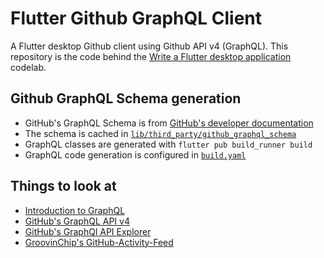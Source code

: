 # Flutter Github GraphQL Client

A Flutter desktop Github client using Github API v4 (GraphQL). This repository is the code behind the
[Write a Flutter desktop application](https://codelabs.developers.google.com/codelabs/flutter-github-graphql-client/#0)
codelab.

## Github GraphQL Schema generation
 - GitHub's GraphQL Schema is from [GitHub's developer documentation](https://developer.github.com/v4/public_schema/)
 - The schema is cached in
   [`lib/third_party/github_graphql_schema`](lib/third_party/github_graphql_schema)
 - GraphQL classes are generated with `flutter pub build_runner build`
 - GraphQL code generation is configured in [`build.yaml`](build.yaml)

 ## Things to look at
  - [Introduction to GraphQL](https://graphql.org/learn/)
  - [GitHub's GraphQL API v4](https://developer.github.com/v4/)
  - [GitHub's GraphQl API Explorer](https://developer.github.com/v4/explorer/)
  - [GroovinChip's GitHub-Activity-Feed](https://github.com/GroovinChip/GitHub-Activity-Feed)
